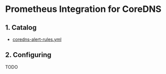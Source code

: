 # Prometheus Integration for CoreDNS

## 1. Catalog

- [coredns-alert-rules.yml](coredns-alert-rules.yml)

## 2. Configuring

TODO
